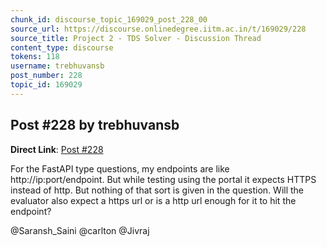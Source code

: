 ```yaml
---
chunk_id: discourse_topic_169029_post_228_00
source_url: https://discourse.onlinedegree.iitm.ac.in/t/169029/228
source_title: Project 2 - TDS Solver - Discussion Thread
content_type: discourse
tokens: 118
username: trebhuvansb
post_number: 228
topic_id: 169029
---
```


## Post #228 by trebhuvansb

**Direct Link**: [Post #228](https://discourse.onlinedegree.iitm.ac.in/t/169029/228)

For the FastAPI type questions, my endpoints are like http://ip:port/endpoint. But while testing using the portal it expects HTTPS instead of http. But nothing of that sort is given in the question. Will the evaluator also expect a https url or is a http url enough for it to hit the endpoint?

@Saransh_Saini @carlton @Jivraj

